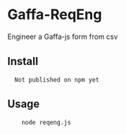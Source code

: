 # Gaffa-ReqEng

Engineer a Gaffa-js form from csv

## Install

```
  Not published on npm yet
```

## Usage

```
	node reqeng.js
```


